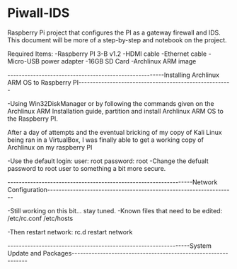 # Piwall-IDS
Raspberry Pi project that configures the PI as a gateway firewall and IDS.
This document will be more of a step-by-step and notebook on the project.

Required Items:
-Raspberry PI 3-B v1.2
-HDMI cable
-Ethernet cable
-Micro-USB power adapter
-16GB SD Card
-Archlinux ARM image

-------------------------------------------------------Installing Archlinux ARM OS to Raspberry PI------------------------------------------------------

-Using Win32DiskManager or by following the commands given on the Archlinux ARM Installation guide, partition and install Archlinux ARM OS to the Raspberry PI.
    
After a day of attempts and the eventual bricking of my copy of Kali Linux being ran in a VirtualBox, I was finally able to get a working copy of Archlinux on my       raspberry PI
    
-Use the default login:
    user: root
    password: root
-Change the defualt password to root user to something a bit more secure.


-----------------------------------------------------------------Network Configuration------------------------------------------------------------------

-Still working on this bit... stay tuned.
-Known files that need to be edited:
    /etc/rc.conf
    /etc/hosts
    
-Then restart network:
    rc.d restart network
    
----------------------------------------------------------------System Update and Packages--------------------------------------------------------------



